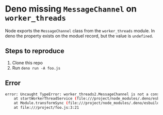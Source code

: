 # Deno missing `MessageChannel` on `worker_threads`

Node exports the `MessageChannel` class from the `worker_threads` module. In deno the property exists on the moduel record, but the value is `undefined`.

## Steps to reproduce

1. Clone this repo
2. Run `deno run -A foo.js`

## Error

```sh
error: Uncaught TypeError: worker_threads2.MessageChannel is not a constructor
    at startWorkerThreadService (file:///project/node_modules/.deno/esbuild@0.17.18/node_modules/esbuild/lib/main.js:2238:48)
    at Module.transformSync (file:///project/node_modules/.deno/esbuild@0.17.18/node_modules/esbuild/lib/main.js:2040:29)
    at file:///project/foo.js:3:21
```
